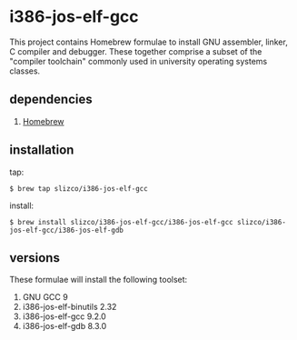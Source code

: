 # i386-jos-elf-gcc
This project contains Homebrew formulae to install GNU assembler, linker, C compiler and debugger. These together comprise a subset of the "compiler toolchain" commonly used in university operating systems classes.

## dependencies
  1. [Homebrew](https://brew.sh/)

## installation
tap:
```
$ brew tap slizco/i386-jos-elf-gcc
```
install:
```
$ brew install slizco/i386-jos-elf-gcc/i386-jos-elf-gcc slizco/i386-jos-elf-gcc/i386-jos-elf-gdb
```

## versions
These formulae will install the following toolset:
  1. GNU GCC 9
  1. i386-jos-elf-binutils 2.32
  1. i386-jos-elf-gcc 9.2.0
  1. i386-jos-elf-gdb 8.3.0
